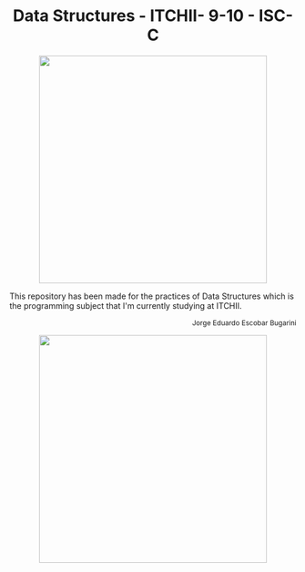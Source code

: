 <h1 align="center" style="text-align:center">Data Structures - ITCHII- 9-10 - ISC-C</h1>

<p align="center"><img src="https://1000marcas.net/wp-content/uploads/2020/11/Java-logo.png" width="400"/></p>

This repository has been made for the practices of Data Structures which is the programming subject that I'm currently studying at ITCHII.
<br/>

 
 <p align="right" style="font-size:12px">Jorge Eduardo Escobar Bugarini</p>

<p align="center"><img src="https://c.tenor.com/6x3KJ9Fx1lgAAAAi/hu-tao-genshin-impact.gif" width="400"/></p>
